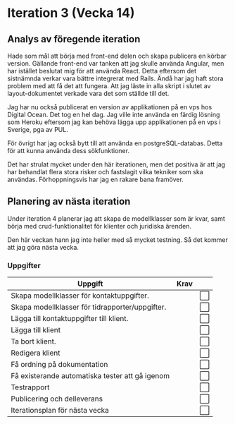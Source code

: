 # Iteration 3 (Vecka 14)

## Analys av föregende iteration
Hade som mål att börja med front-end delen och skapa publicera en körbar version. Gällande front-end var tanken att jag skulle använda Angular, men har istället beslutat mig för att använda React. Detta eftersom det sistnämnda verkar vara bättre integrerat med Rails. Ändå har jag haft stora problem med att få det att fungera. Att jag läste in alla skript i slutet av layout-dokumentet verkade vara det som ställde till det.

Jag har nu också publicerat en version av applikationen på en vps hos Digital Ocean. Det tog en hel dag. Jag ville inte använda en färdig lösning som Heroku eftersom jag kan behöva lägga upp applikationen på en vps i Sverige, pga av PUL.

För övrigt har jag också bytt till att använda en postgreSQL-databas. Detta för att kunna använda dess sökfunktioner.

Det har strulat mycket under den här iterationen, men det positiva är att jag har behandlat flera stora risker och fastslagit vilka tekniker som ska användas. Förhoppningsvis har jag en rakare bana framöver.

## Planering av nästa iteration
Under iteration 4 planerar jag att skapa de modellklasser som är kvar, samt börja med crud-funktionalitet för klienter och juridiska ärenden.

Den här veckan hann jag inte heller med så mycket testning. Så det kommer att jag göra nästa vecka.

### Uppgifter
|Uppgift                                        |Krav||
|-----------------------------------------------|----|------|
|Skapa modellklasser för kontaktuppgifter.      ||:white_large_square:|
|Skapa modellklasser för tidrapporter/uppgifter.||:white_large_square:|
|Lägga till kontaktuppgifter till klient.      ||:white_large_square:|
|Lägga till klient        ||:white_large_square:|
|Ta bort klient.         ||:white_large_square:|
|Redigera klient   ||:white_large_square:|
|Få ordning på dokumentation                        ||:white_large_square:|
|Få existerande automatiska tester att gå igenom                      ||:white_large_square:|
|Testrapport                      ||:white_large_square:|
|Publicering och delleverans                      ||:white_large_square:|
|Iterationsplan för nästa vecka                    ||:white_large_square:|
